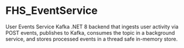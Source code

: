 # FHS_EventService

User Events Service Kafka .NET 8 backend that ingests user activity via POST events, publishes to Kafka, consumes the topic in a background service, and stores processed events in a thread safe in-memory store.
